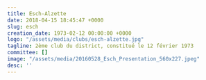 ```yaml
---
title: Esch-Alzette
date: 2018-04-15 18:45:47 +0000
slug: esch
creation_date: 1973-02-12 00:00:00 +0000
logo: "/assets/media/clubs/esch-alzette.jpg"
tagline: 2ème club du district, constitué le 12 février 1973
committee: []
image: "/assets/media/20160528_Esch_Presentation_560x227.jpeg"
desc: ''
---
```

